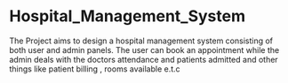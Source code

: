 # Hospital_Management_System
The Project aims to design a hospital management system consisting of both user and admin panels. The user can book an appointment while the admin deals with the doctors attendance and patients admitted and other things like patient billing , rooms available e.t.c
